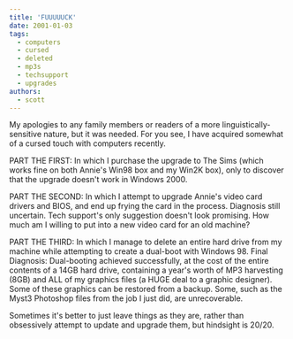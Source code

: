 ```yaml
---
title: 'FUUUUUCK'
date: 2001-01-03
tags:
  - computers
  - cursed
  - deleted
  - mp3s
  - techsupport
  - upgrades
authors:
  - scott
---
```


My apologies to any family members or readers of a more linguistically-sensitive nature, but it was needed. For you see, I have acquired somewhat of a cursed touch with computers recently.

PART THE FIRST: In which I purchase the upgrade to The Sims (which works fine on both Annie's Win98 box and my Win2K box), only to discover that the upgrade doesn't work in Windows 2000.

PART THE SECOND: In which I attempt to upgrade Annie's video card drivers and BIOS, and end up frying the card in the process. Diagnosis still uncertain. Tech support's only suggestion doesn't look promising. How much am I willing to put into a new video card for an old machine?

PART THE THIRD: In which I manage to delete an entire hard drive from my machine while attempting to create a dual-boot with Windows 98. Final Diagnosis: Dual-booting achieved successfully, at the cost of the entire contents of a 14GB hard drive, containing a year's worth of MP3 harvesting (8GB) and ALL of my graphics files (a HUGE deal to a graphic designer). Some of these graphics can be restored from a backup. Some, such as the Myst3 Photoshop files from the job I just did, are unrecoverable.

Sometimes it's better to just leave things as they are, rather than obsessively attempt to update and upgrade them, but hindsight is 20/20.
